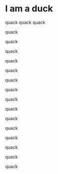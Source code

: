 # I am a duck
quack quack quack

quack

quack

quack

quack

quack

quack

quack

quack

quack

quack

quack

quack

quack

quack

quack
